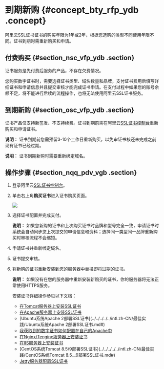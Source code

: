 # 到期新购 {#concept_bty_rfp_ydb .concept}

阿里云SSL证书证书的购买年限为1年或2年，根据您选购的类型不同使用年限不同。证书到期时需重新购买和申请。

## 付费购买 {#section_nsc_vfp_ydb .section}

证书服务是先付费后服务的产品，不存在欠费情况。

您购买数字证书时，需要选择证书类型、域名数量和品牌，支付证书费用后填写详细证书和申请信息并且提交审核才能完成证书申请。在支付过程中如果您的账号余额不足，将不能进行后续的流程操作，也将无法使用阿里云SSL证书服务。

## 到期新购 {#section_osc_vfp_ydb .section}

证书产品仅支持新签发、不支持续费。证书到期前需在阿里云[SSL证书控制台](https://yundunnext.console.aliyun.com/?p=casnext#/overview/cn-hangzhou)重新购买和申请证书。

**说明：** 证书到期前您需预留3-10个工作日重新购买，以免审证书核还未完成之前现有证书已经过期。

**说明：** 证书到期新购时需要重新绑定域名。

## 操作步骤 {#section_nqq_pdv_vgb .section}

1.  登录阿里云[SSL证书控制台](https://yundunnext.console.aliyun.com/?p=cas#/overview/cn-hangzhou)。
2.  单击右上角**购买证书**进入证书购买页面。

    ![](http://static-aliyun-doc.oss-cn-hangzhou.aliyuncs.com/assets/img/13562/155073963039080_zh-CN.png)

3.  选择证书配置并完成支付。

    **说明：** 如果您新购的证书和上次购买证书时品牌和型号完全一致，申请证书时系统会自动同步您上次提交的申请信息和资料；选择同一类型同一品牌重新购买时审核流程不会缩短。

4.  申请证书并重新绑定域名。
5.  证书提交审核。
6.  将新购的证书重新安装到您的服务器中替换即将过期的证书。

    **说明：** 如果没有在您的服务器中重新安装新购买的证书，你的服务器将无法正常使用HTTPS服务。

    安装证书详细操作参见以下文档：

    -   [在Tomcat服务器上安装SSL证书](../../../../../intl.zh-CN/用户指南/下载证书并安装到其他服务器/Tomcat服务器安装SSL证书/安装PFX格式证书.md#)
    -   [在Apache服务器上安装SSL证书](../../../../../intl.zh-CN/用户指南/下载证书并安装到其他服务器/在Apache服务器上安装SSL证书.md#)
    -   [Ubuntu系统Apache 2部署SSL证书](../../../../../intl.zh-CN/最佳实践/Ubuntu系统Apache 2部署SSL证书.md#)
    -   [我获取到的数字证书如何配置在自己的Apache中](../../../../../intl.zh-CN/常见问题/常见问题/我获取到的数字证书如何配置在自己的Apache中.md#)
    -   [在Nginx/Tengine服务器上安装证书](../../../../../intl.zh-CN/用户指南/下载证书并安装到其他服务器/在Nginx__Tengine服务器上安装证书.md#)
    -   [在IIS服务器上安装证书](../../../../../intl.zh-CN/用户指南/下载证书并安装到其他服务器/在IIS服务器上安装证书.md#)
    -   [CentOS系统Tomcat 8.5/9部署SSL证书](../../../../../intl.zh-CN/最佳实践/CentOS系统Tomcat 8.5__9部署SSL证书.md#)
    -   [Jetty服务器配置SSL证书](../../../../../intl.zh-CN/常见问题/常见问题/Jetty服务器配置SSL证书.md#)

